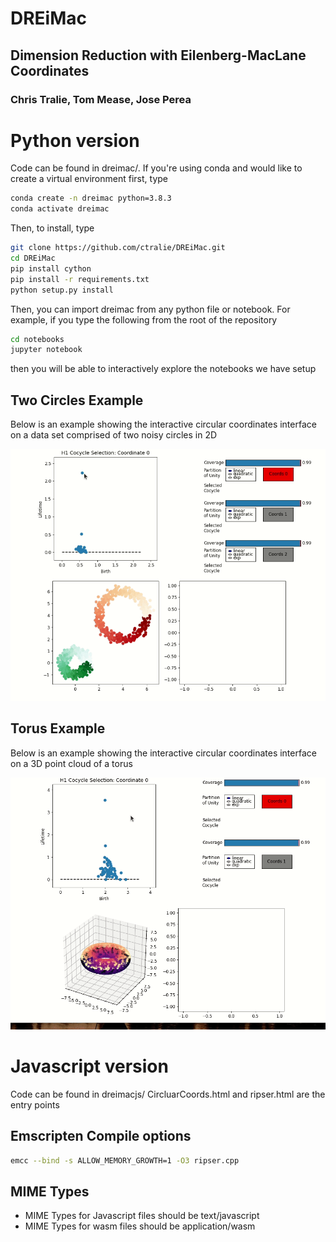 # DREiMac
## Dimension Reduction with Eilenberg-MacLane Coordinates

### Chris Tralie, Tom Mease, Jose Perea

# Python version

Code can be found in dreimac/.  If you're using conda and would like to create a virtual environment first, type
~~~~~ bash
conda create -n dreimac python=3.8.3
conda activate dreimac
~~~~~

Then, to install, type
~~~~~ bash
git clone https://github.com/ctralie/DREiMac.git
cd DREiMac
pip install cython
pip install -r requirements.txt
python setup.py install
~~~~~

Then, you can import dreimac from any python file or notebook.  For example, if you type the following from the root of the repository
~~~~~ bash
cd notebooks
jupyter notebook
~~~~~

then you will be able to interactively explore the notebooks we have setup


## Two Circles Example

Below is an example showing the interactive circular coordinates interface on a data set comprised of two noisy circles in 2D

<img src = "notebooks/Selecting_Circles.gif">


## Torus Example

Below is an example showing the interactive circular coordinates interface on a 3D point cloud of a torus

<img src = "notebooks/Selecting_Torus.gif">



# Javascript version

Code can be found in dreimacjs/
CircluarCoords.html and ripser.html are the entry points

## Emscripten Compile options

~~~~~ bash
emcc --bind -s ALLOW_MEMORY_GROWTH=1 -O3 ripser.cpp
~~~~~

## MIME Types
* MIME Types for Javascript files should be text/javascript
* MIME Types for wasm files should be application/wasm
